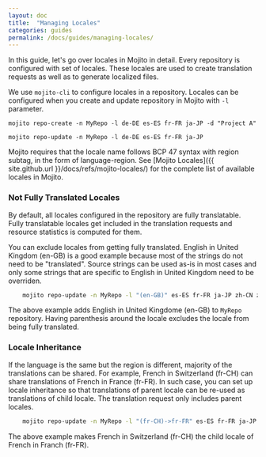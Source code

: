 ```yaml
---
layout: doc
title:  "Managing Locales"
categories: guides
permalink: /docs/guides/managing-locales/
---
```


In this guide, let's go over locales in Mojito in detail.  Every repository is configured with set of locales.  These locales are used to create translation requests as well as to generate localized files.


We use `mojito-cli` to configure locales in a repository.  Locales can be configured when you create and update repository in Mojito with `-l` parameter.

    mojito repo-create -n MyRepo -l de-DE es-ES fr-FR ja-JP -d "Project A" 

    mojito repo-update -n MyRepo -l de-DE es-ES fr-FR ja-JP


Mojito requires that the locale name follows BCP 47 syntax with region subtag, in the form of language-region.  See [Mojito Locales]({{ site.github.url }}/docs/refs/mojito-locales/) for the complete list of available locales in Mojito.



### Not Fully Translated Locales

By default, all locales configured in the repository are fully translatable.  Fully translatable locales get included in the translation requests and resource statistics is computed for them.

You can exclude locales from getting fully translated.  English in United Kingdom (en-GB) is a good example because most of the strings do not need to be "translated".  Source strings can be used as-is in most cases and only some strings that are specific to English in United Kingdom need to be overriden.

```bash
    mojito repo-update -n MyRepo -l "(en-GB)" es-ES fr-FR ja-JP zh-CN zh-TW
```

The above example adds English in United Kingdome (en-GB) to `MyRepo` repository.  Having parenthesis around the locale excludes the locale from being fully translated.



### Locale Inheritance

If the language is the same but the region is different, majority of the translations can be shared.  For example, French in Switzerland (fr-CH) can share translations of French in France (fr-FR).  In such case, you can set up locale inheritance so that translations of parent locale can be re-used as translations of child locale.  The translation request only includes parent locales.

```bash
    mojito repo-update -n MyRepo -l "(fr-CH)->fr-FR" es-ES fr-FR ja-JP zh-CN zh-TW
```

The above example makes French in Switzerland (fr-CH) the child locale of French in Franch (fr-FR).


